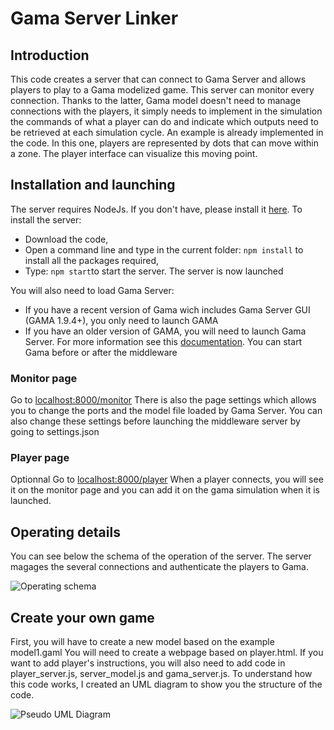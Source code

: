 # Gama Server Linker

## Introduction

This code creates a server that can connect to Gama Server and allows players to play to a Gama modelized game.
This server can monitor every connection. Thanks to the latter, Gama model doesn't need to manage connections with the players, it simply needs to implement in the simulation the commands of what a player can do and indicate which outputs need to be retrieved at each simulation cycle.
An example is already implemented in the code. In this one, players are represented by dots that can move within a zone. The player interface can visualize this moving point.

## Installation and launching

The server requires NodeJs. If you don't have, please install it [here](https://nodejs.org/).
To install the server:
- Download the code,
- Open a command line and type in the current folder: ```npm install``` to install all the packages required,
- Type: ```npm start```to start the server.
The server is now launched

You will also need to load Gama Server:
- If you have a recent version of Gama wich includes Gama Server GUI (GAMA 1.9.4+), you only need to launch GAMA
- If you have an older version of GAMA, you will need to launch Gama Server. For more information see this [documentation](https://gama-platform.org/wiki/HeadlessServer).
You can start Gama before or after the middleware

### Monitor page

Go to [localhost:8000/monitor](http:localhost:8000/monitor)
There is also the page settings which allows you to change the ports and the model file loaded by Gama Server. You can also change these settings before launching the middleware server by going to settings.json

### Player page
Optionnal
Go to [localhost:8000/player](http:localhost:8000/player)
When a player connects, you will see it on the monitor page and you can add it on the gama simulation when it is launched.

## Operating details

You can see below the schema of the operation of the server. The server magages the several connections and authenticate the players to Gama.

![Operating schema](https://github.com/leonsi7/gama-server-middleware/assets/104212258/1b5cd07b-3726-4b06-badc-aa8bfa7fa146)


## Create your own game
First, you will have to create a new model based on the example model1.gaml
You will need to create a webpage based on player.html.
If you want to add player's instructions, you will also need to add code in player_server.js, server_model.js and gama_server.js. To understand how this code works, I created an UML diagram to show you the structure of the code.

![Pseudo UML Diagram](https://github.com/leonsi7/gama-server-middleware/assets/104212258/ae3ac0c4-1663-47b0-b916-dbad47586010)

